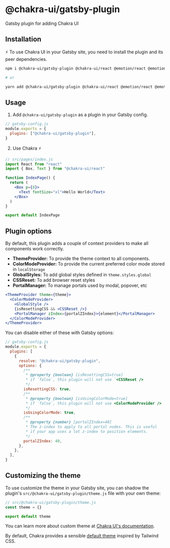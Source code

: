 # @chakra-ui/gatsby-plugin

Gatsby plugin for adding Chakra UI

## Installation

⚡ To use Chakra UI in your Gatsby site, you need to install the plugin and its
peer dependencies.

```sh
npm i @chakra-ui/gatsby-plugin @chakra-ui/react @emotion/react @emotion/styled framer-motion

# or

yarn add @chakra-ui/gatsby-plugin @chakra-ui/react @emotion/react @emotion/styled framer-motion
```

## Usage

1. Add `@chakra-ui/gatsby-plugin` as a plugin in your Gatsby config.

```js
// gatsby-config.js
module.exports = {
  plugins: ["@chakra-ui/gatsby-plugin"],
}
```

2. Use Chakra ⚡

```jsx
// src/pages/index.js
import React from "react"
import { Box, Text } from "@chakra-ui/react"

function IndexPage() {
  return (
    <Box p={8}>
      <Text fontSize="xl">Hello World</Text>
    </Box>
  )
}

export default IndexPage
```

## Plugin options

By default, this plugin adds a couple of context providers to make all
components work correctly.

- **ThemeProvider:** To provide the theme context to all components.
- **ColorModeProvider:** To provide the current preferred color mode stored in
  `localStorage`
- **GlobalStyles:** To add global styles defined in `theme.styles.global`
- **CSSReset:** To add browser reset styles
- **PortalManager:** To manage portals used by modal, popover, etc

```jsx
<ThemeProvider theme={theme}>
  <ColorModeProvider>
    <GlobalStyle />
    {isResettingCSS && <CSSReset />}
    <PortalManager zIndex={portalZIndex}>{element}</PortalManager>
  </ColorModeProvider>
</ThemeProvider>
```

You can disable either of these with Gatsby options:

```js
// gatsby-config.js
module.exports = {
  plugins: [
    {
      resolve: "@chakra-ui/gatsby-plugin",
      options: {
        /**
         * @property {boolean} [isResettingCSS=true]
         * if `false`, this plugin will not use `<CSSReset />
         */
        isResettingCSS: true,
        /**
         * @property {boolean} [isUsingColorMode=true]
         * if `false`, this plugin will not use <ColorModeProvider />
         */
        isUsingColorMode: true,
        /**
         * @property {number} [portalZIndex=40]
         * The z-index to apply to all portal nodes. This is useful
         * if your app uses a lot z-index to position elements.
         */
        portalZIndex: 40,
      },
    },
  ],
}
```

## Customizing the theme

To use customize the theme in your Gatsby site, you can shadow the plugin's
`src/@chakra-ui/gatsby-plugin/theme.js` file with your own theme:

```js
// src/@chakra-ui/gatsby-plugin/theme.js
const theme = {}

export default theme
```

You can learn more about custom theme at
[Chakra UI's documentation](https://chakra-ui.com/theme).

By default, Chakra provides a sensible
[default theme](https://github.com/chakra-ui/chakra-ui/tree/main/packages/theme)
inspired by Tailwind CSS.
